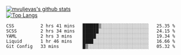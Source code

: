[![mvuljevas's github stats](https://github-readme-stats.vercel.app/api?username=mvuljevas&show_icons=true&theme=dracula)](https://www.mvuljevas.com)
<br>
[![Top Langs](https://github-readme-stats.vercel.app/api/top-langs/?username=mvuljevas&theme=dracula)](https://www.mvuljevas.com)

<!--START_SECTION:waka-->
```text
CSS          2 hrs 41 mins   ██████▒░░░░░░░░░░░░░░░░░░   25.35 % 
SCSS         2 hrs 34 mins   ██████░░░░░░░░░░░░░░░░░░░   24.15 % 
YAML         2 hrs 3 mins    █████░░░░░░░░░░░░░░░░░░░░   19.34 % 
Liquid       1 hr 46 mins    ████░░░░░░░░░░░░░░░░░░░░░   16.66 % 
Git Config   33 mins         █▒░░░░░░░░░░░░░░░░░░░░░░░   05.32 % 
```
<!--END_SECTION:waka-->

